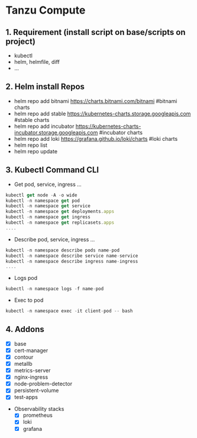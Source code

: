 Tanzu Compute
==================
## 1. Requirement (install script on base/scripts on project)
- kubectl
- helm, helmfile, diff
- ...

## 2. Helm install Repos
- helm repo add bitnami https://charts.bitnami.com/bitnami #bitnami charts
- helm repo add stable https://kubernetes-charts.storage.googleapis.com #stable charts
- helm repo add incubator https://kubernetes-charts-incubator.storage.googleapis.com #incubator charts
- helm repo add loki https://grafana.github.io/loki/charts #loki charts
- helm repo list
- helm repo update

## 3. Kubectl Command CLI
- Get pod, service, ingress ...

```javascript
kubectl get node -A -o wide
kubectl -n namespace get pod
kubectl -n namespace get service
kubectl -n namespace get deployments.apps
kubectl -n namespace get ingress
kubectl -n namespace get replicasets.apps
....
```
- Describe pod, service, ingress ...
```javascript
kubectl -n namespace describe pods name-pod
kubectl -n namespace describe service name-service
kubectl -n namespace describe ingress name-ingress
....
```
- Logs pod
```javascript
kubectl -n namespace logs -f name-pod
```
- Exec to pod
```javascript
kubectl -n namespace exec -it client-pod -- bash
```

## 4. Addons
* [x] base
* [x] cert-manager
* [x] contour
* [x] metallb
* [x] metrics-server
* [x] nginx-ingress
* [x] node-problem-detector
* [x] persistent-volume
* [x] test-apps
* Observability stacks
  * [x] prometheus
  * [x] loki
  * [x] grafana
